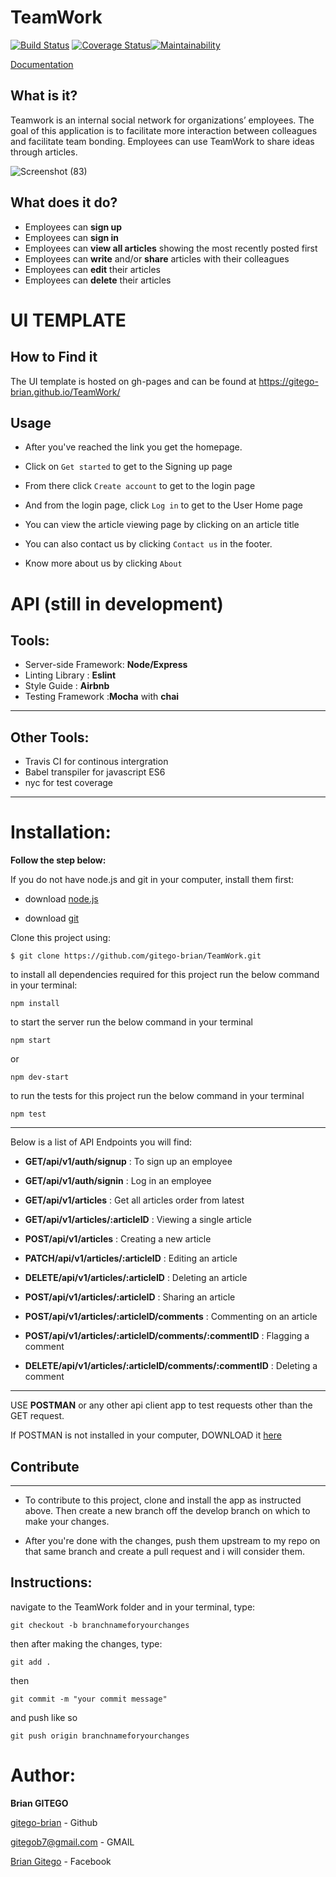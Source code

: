 # TeamWork

[![Build Status](https://travis-ci.org/gitego-brian/TeamWork.svg?branch=develop)](https://travis-ci.org/gitego-brian/TeamWork) [![Coverage Status](https://coveralls.io/repos/github/gitego-brian/TeamWork/badge.svg?branch=develop)](https://coveralls.io/github/gitego-brian/TeamWork?branch=develop)[![Maintainability](https://api.codeclimate.com/v1/badges/babdaf2abddbdd8d9723/maintainability)](https://codeclimate.com/github/gitego-brian/TeamWork/maintainability)

[Documentation](https://documenter.getpostman.com/view/8741834/SVtPXARF?version=latest#de7dbd0a-5fdb-4284-9d22-31a55cfa6a24)

## What is it?

Teamwork is an internal social network for organizations’ employees. The goal of this application is to facilitate more interaction between colleagues and facilitate team bonding. Employees can use TeamWork to share ideas through articles.

![Screenshot (83)](https://user-images.githubusercontent.com/53472419/65280939-b484e700-db31-11e9-856b-655a42617106.png)

## What does it do?

- Employees can **sign up**
- Employees can **sign in**
- Employees can **view all articles** showing the most recently posted first
- Employees can **write** and/or **share** articles with their colleagues
- Employees can **edit** their articles
- Employees can **delete** their articles

# UI TEMPLATE

## How to Find it

The UI template is hosted on gh-pages and can be found at https://gitego-brian.github.io/TeamWork/

## Usage

- After you've reached the link you get the homepage.
- Click on `Get started` to get to the Signing up page
- From there click `Create account` to get to the login page

- And from the login page, click `Log in` to get to the User Home page

- You can view the article viewing page by clicking on an article title

- You can also contact us by clicking `Contact us` in the footer.

- Know more about us by clicking `About`

# API (still in development)

## Tools:

- Server-side Framework: **Node/Express**
- Linting Library : **Eslint**
- Style Guide : **Airbnb**
- Testing Framework :**Mocha** with **chai**

---

## Other Tools:

- Travis CI for continous intergration
- Babel transpiler for javascript ES6
- nyc for test coverage

---

# Installation:

**Follow the step below:**

If you do not have node.js and git in your computer, install them first:

- download [node.js](https://nodejs.org/en/download/)

- download [git](https://git-scm.com/downloads)

Clone this project using:

```
$ git clone https://github.com/gitego-brian/TeamWork.git
```

to install all dependencies required for this project run the below command in your terminal:

```
npm install
```

to start the server run the below command in your terminal

```
npm start
```

or

```
npm dev-start
```

to run the tests for this project run the below command in your terminal

```
npm test
```

---

Below is a list of API Endpoints you will find:

- **GET/api/v1/auth/signup** : To sign up an employee

- **GET/api/v1/auth/signin** : Log in an employee

- **GET/api/v1/articles** : Get all articles order from latest

- **GET/api/v1/articles/:articleID** : Viewing a single article

- **POST/api/v1/articles** : Creating a new article

- **PATCH/api/v1/articles/:articleID** : Editing an article

- **DELETE/api/v1/articles/:articleID** : Deleting an article

- **POST/api/v1/articles/:articleID** : Sharing an article

- **POST/api/v1/articles/:articleID/comments** : Commenting on an article

- **POST/api/v1/articles/:articleID/comments/:commentID** : Flagging a comment

- **DELETE/api/v1/articles/:articleID/comments/:commentID** : Deleting a comment

---

USE **POSTMAN** or any other api client app to test requests other than the GET request.

If POSTMAN is not installed in your computer, DOWNLOAD it [here](https://www.getpostman.com/apps)

## Contribute

---

- To contribute to this project, clone and install the app as instructed above. Then create a new branch off the develop branch on which to make your changes.

- After you're done with the changes, push them upstream to my repo on that same branch and create a pull request and i will consider them.

## Instructions:

navigate to the TeamWork folder and in your terminal, type:

```
git checkout -b branchnameforyourchanges
```

then after making the changes, type:

```
git add .
```

then

```
git commit -m "your commit message"
```

and push like so

```
git push origin branchnameforyourchanges
```

# Author:

**Brian GITEGO**

[gitego-brian](http://github.com/gitego-brian/) - Github

gitegob7@gmail.com - GMAIL

[Brian Gitego](http://facebook.com/brian.gitego) - Facebook
